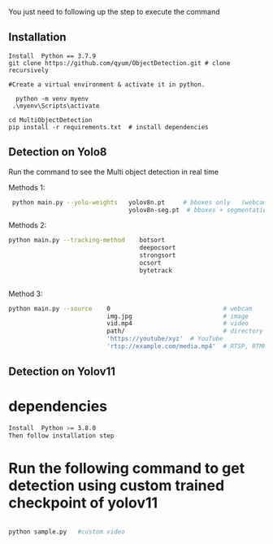 You just need to following up the step to execute the command

## Installation

```
Install  Python == 3.7.9
git clone https://github.com/qyum/ObjectDetection.git # clone recursively

#Create a virtual environment & activate it in python.

  python -m venv myenv  
 .\myenv\Scripts\activate 

cd MultiObjectDetection
pip install -r requirements.txt  # install dependencies 
```

## Detection on Yolo8

Run the command to see the Multi object detection in real time


Methods 1:

```bash
 python main.py --yolo-weights   yolov8n.pt     # bboxes only   (webcam)
                                 yolov8n-seg.pt  # bboxes + segmentation masks (webcam)
```

Methods 2:

```bash
python main.py --tracking-method    botsort     
                                    deepocsort
                                    strongsort
                                    ocsort
                                    bytetrack
                                    
```



Method 3:


```bash
python main.py --source    0                               # webcam
                           img.jpg                         # image
                           vid.mp4                         # video
                           path/                           # directory
                           'https://youtube/xyz'  # YouTube
                           'rtsp://example.com/media.mp4'  # RTSP, RTMP, HTTP stream
```

## Detection on Yolov11 
# dependencies

```bash
Install  Python >= 3.8.0
Then follow installation step


``` 

# Run the following command to get detection using custom trained checkpoint of yolov11
```bash

python sample.py   #custom video

```
